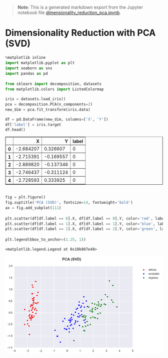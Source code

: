 >**Note**: This is a generated markdown export from the Jupyter notebook file [dimensionality_reduction_pca.ipynb](dimensionality_reduction_pca.ipynb).

# Dimensionality Reduction with PCA (SVD)


```python
%matplotlib inline
import matplotlib.pyplot as plt
import seaborn as sns
import pandas as pd

from sklearn import decomposition, datasets
from matplotlib.colors import ListedColormap


```


```python
iris = datasets.load_iris()
pca = decomposition.PCA(n_components=2)
new_dim = pca.fit_transform(iris.data)
```


```python
df = pd.DataFrame(new_dim, columns=['X', 'Y'])
df['label'] = iris.target
df.head()
```




<div>
<table border="1" class="dataframe">
  <thead>
    <tr style="text-align: right;">
      <th></th>
      <th>X</th>
      <th>Y</th>
      <th>label</th>
    </tr>
  </thead>
  <tbody>
    <tr>
      <th>0</th>
      <td>-2.684207</td>
      <td>0.326607</td>
      <td>0</td>
    </tr>
    <tr>
      <th>1</th>
      <td>-2.715391</td>
      <td>-0.169557</td>
      <td>0</td>
    </tr>
    <tr>
      <th>2</th>
      <td>-2.889820</td>
      <td>-0.137346</td>
      <td>0</td>
    </tr>
    <tr>
      <th>3</th>
      <td>-2.746437</td>
      <td>-0.311124</td>
      <td>0</td>
    </tr>
    <tr>
      <th>4</th>
      <td>-2.728593</td>
      <td>0.333925</td>
      <td>0</td>
    </tr>
  </tbody>
</table>
</div>




```python

fig = plt.figure()
fig.suptitle('PCA (SVD)', fontsize=14, fontweight='bold')
ax = fig.add_subplot(111)

plt.scatter(df[df.label == 0].X, df[df.label == 0].Y, color='red', label=iris.target_names[0])
plt.scatter(df[df.label == 1].X, df[df.label == 1].Y, color='blue', label=iris.target_names[1])
plt.scatter(df[df.label == 2].X, df[df.label == 2].Y, color='green', label=iris.target_names[2])

plt.legend(bbox_to_anchor=(1.25, 1))
```




    <matplotlib.legend.Legend at 0x10b807e48>




    
![png](dimensionality_reduction_pca_files/dimensionality_reduction_pca_4_1.png)
    
